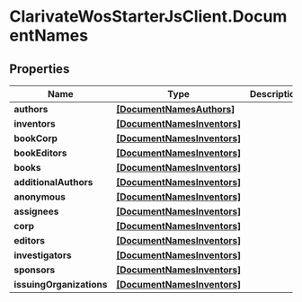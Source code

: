 # ClarivateWosStarterJsClient.DocumentNames

## Properties

Name | Type | Description | Notes
------------ | ------------- | ------------- | -------------
**authors** | [**[DocumentNamesAuthors]**](DocumentNamesAuthors.md) |  | [optional] 
**inventors** | [**[DocumentNamesInventors]**](DocumentNamesInventors.md) |  | [optional] 
**bookCorp** | [**[DocumentNamesInventors]**](DocumentNamesInventors.md) |  | [optional] 
**bookEditors** | [**[DocumentNamesInventors]**](DocumentNamesInventors.md) |  | [optional] 
**books** | [**[DocumentNamesInventors]**](DocumentNamesInventors.md) |  | [optional] 
**additionalAuthors** | [**[DocumentNamesInventors]**](DocumentNamesInventors.md) |  | [optional] 
**anonymous** | [**[DocumentNamesInventors]**](DocumentNamesInventors.md) |  | [optional] 
**assignees** | [**[DocumentNamesInventors]**](DocumentNamesInventors.md) |  | [optional] 
**corp** | [**[DocumentNamesInventors]**](DocumentNamesInventors.md) |  | [optional] 
**editors** | [**[DocumentNamesInventors]**](DocumentNamesInventors.md) |  | [optional] 
**investigators** | [**[DocumentNamesInventors]**](DocumentNamesInventors.md) |  | [optional] 
**sponsors** | [**[DocumentNamesInventors]**](DocumentNamesInventors.md) |  | [optional] 
**issuingOrganizations** | [**[DocumentNamesInventors]**](DocumentNamesInventors.md) |  | [optional] 


